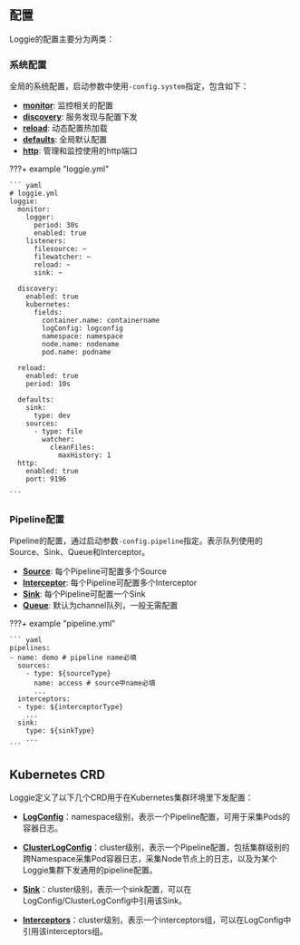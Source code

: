 
## 配置
Loggie的配置主要分为两类：
### 系统配置
全局的系统配置，启动参数中使用`-config.system`指定，包含如下：

- [**monitor**](global/monitor.md): 监控相关的配置
- [**discovery**](global/discovery.md): 服务发现与配置下发
- [**reload**](global/reload.md): 动态配置热加载
- [**defaults**](global/defaults.md): 全局默认配置
- [**http**](global/http.md): 管理和监控使用的http端口

???+ example "loggie.yml"

    ``` yaml
    # loggie.yml
    loggie:
      monitor:
        logger:
          period: 30s
          enabled: true
        listeners:
          filesource: ~
          filewatcher: ~
          reload: ~
          sink: ~
    
      discovery:
        enabled: true
        kubernetes:
          fields:
            container.name: containername
            logConfig: logconfig
            namespace: namespace
            node.name: nodename
            pod.name: podname

      reload:
        enabled: true
        period: 10s

      defaults:
        sink:
          type: dev
        sources:
          - type: file
            watcher:
              cleanFiles:
                maxHistory: 1
      http:
        enabled: true
        port: 9196

    ```

### Pipeline配置
Pipeline的配置，通过启动参数`-config.pipeline`指定。表示队列使用的Source、Sink、Queue和Interceptor。

- [**Source**](pipelines/source/overview.md): 每个Pipeline可配置多个Source
- [**Interceptor**](pipelines/interceptor/normalize.md): 每个Pipeline可配置多个Interceptor
- [**Sink**](pipelines/sink/overview.md): 每个Pipeline可配置一个Sink
- [**Queue**](pipelines/queue/channel.md): 默认为channel队列，一般无需配置

???+ example "pipeline.yml"

    ``` yaml
    pipelines:
    - name: demo # pipeline name必填
      sources:
        - type: ${sourceType}
          name: access # source中name必填
          ...
      interceptors:
      - type: ${interceptorType}
        ...
      sink:
        type: ${sinkType}
        ...
    ```

## Kubernetes CRD
Loggie定义了以下几个CRD用于在Kubernetes集群环境里下发配置：  

- [**LogConfig**](discovery/kubernetes/logconfig.md)：namespace级别，表示一个Pipeline配置，可用于采集Pods的容器日志。  

- [**ClusterLogConfig**](discovery/kubernetes/clusterlogconfig.md)：cluster级别，表示一个Pipeline配置，包括集群级别的跨Namespace采集Pod容器日志，采集Node节点上的日志，以及为某个Loggie集群下发通用的pipeline配置。

- [**Sink**](discovery/kubernetes/sink.md)：cluster级别，表示一个sink配置，可以在LogConfig/ClusterLogConfig中引用该Sink。  

- [**Interceptors**](discovery/kubernetes/interceptors.md)：cluster级别，表示一个interceptors组，可以在LogConfig中引用该interceptors组。  

